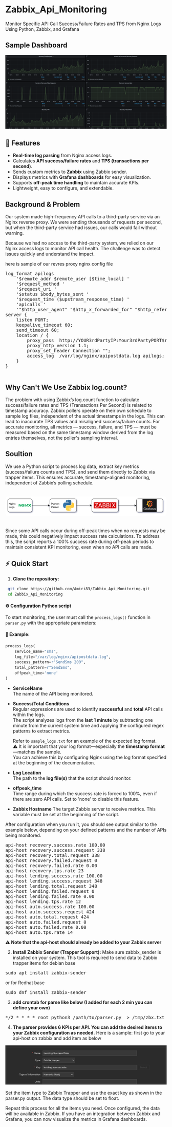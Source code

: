 # Zabbix_Api_Monitoring
Monitor Specific API Call Success/Failure Rates and TPS from Nginx Logs Using Python, Zabbix, and Grafana


## Sample Dashboard

![Dashboard_sample](docs/dashboard_sample.png)

## 🚀 Features

- **Real-time log parsing** from Nginx access logs.
- Calculates **API success/failure rates** and **TPS (transactions per second)**.
- Sends custom metrics to **Zabbix** using Zabbix sender.
- Displays metrics with **Grafana dashboards** for easy visualization.
- Supports **off-peak time handling** to maintain accurate KPIs.
- Lightweight, easy to configure, and extendable.

  
## Background & Problem
Our system made high-frequency API calls to a third-party service via an Nginx reverse proxy. We were sending thousands of requests per second, but when the third-party service had issues, our calls would fail without warning.

Because we had no access to the third-party system, we relied on our Nginx access logs to monitor API call health. The challenge was to detect issues quickly and understand the impact.

here is sample of our revres proxy nginx config file 

<pre>log_format apilogs
    '$remote_addr $remote_user [$time_local] '
    '$request_method '
    '$request_uri '
    '$status $body_bytes_sent '
    '$request_time ($upstream_response_time) '
    'apicalls '
    '"$http_user_agent" "$http_x_forwarded_for" "$http_referer"';
server {
    listen PORT;
    keepalive_timeout 60;
    send_timeout 60;
    location / {
        proxy_pass  http://YOUR3rdPartyIP:Your3rdPartyPORT$request_uri;
        proxy_http_version 1.1;
        proxy_set_header Connection "";
        access_log  /var/log/nginx/apipostdata.log apilogs;
    }
}
  </pre>
## Why Can't We Use Zabbix log.count?

The problem with using Zabbix’s log.count function to calculate success/failure rates and TPS (Transactions Per Second) is related to timestamp accuracy.
Zabbix pollers operate on their own schedule to sample log files, independent of the actual timestamps in the logs. This can lead to inaccurate TPS values and misaligned success/failure counts.
For accurate monitoring, all metrics — success, failure, and TPS — must be measured based on the same timestamp window derived from the log entries themselves, not the poller's sampling interval.

## Soultion 
We use a Python script to process log data, extract key metrics (success/failure counts and TPS), and send them directly to Zabbix via trapper items. This ensures accurate, timestamp-aligned monitoring, independent of Zabbix’s polling schedule.

<p align="center">
  <img src="docs/log_flow.png" alt="Log Flow Diagram" style="margin-top: 20px; margin-bottom: 20px; border-radius: 8px;"/>
</p>

Since some API calls occur during off-peak times when no requests may be made, this could negatively impact success rate calculations. To address this, the script reports a 100% success rate during off-peak periods to maintain consistent KPI monitoring, even when no API calls are made.


## ⚡ Quick Start
 
1. **Clone the repository:**
```bash
 git clone https://github.com/Amiri83/Zabbix_Api_Monitoring.git
 cd Zabbix_Api_Monitoring
```
   
#### ⚙️ Configuration Python script 

To start monitoring, the user must call the `process_logs()` function in `parser.py` with the appropriate parameters:

#### 🧩 Example:
```python
process_logs(
    service_name="sms",
    log_file="/var/log/nginx/apipostdata.log",
    success_pattern=r"SendSms 200",
    total_pattern=r"SendSms",
    offpeak_time='none'
)
```

- **ServiceName**  
  The name of the API being monitored.  

- **Success/Total Conditions**  
  Regular expressions are used to identify **successful** and **total** API calls within the logs.  
  The script analyzes logs from the **last 1 minute** by subtracting one minute from the current system time and applying the configured regex patterns to extract metrics.

  Refer to `sample_logs.txt` for an example of the expected log format.  
  ⚠️ It is important that your log format—especially the **timestamp format**—matches the sample.  
  You can achieve this by configuring Nginx using the log format specified at the beginning of the documentation.

- **Log Location**  
  The path to the **log file(s)** that the script should monitor.
  
- **offpeak_time**  
  Time range during which the success rate is forced to 100%, even if there are zero API calls.
  Set to 'none' to disable this feature.
  
- **Zabbix Hostname**
  The target Zabbix server to receive metrics.
  This variable must be set at the beginning of the script.
  
After configuration when you run it, you should see output similar to the example below, depending on your defined patterns and the number of APIs being monitored.


<pre>
api-host recovery.success.rate 100.00
api-host recovery.success.request 338
api-host recovery.total.request 338
api-host recovery.failed.request 0
api-host recovery.failed.rate 0.00
api-host recovery.tps.rate 23
api-host lending.success.rate 100.00
api-host lending.success.request 348
api-host lending.total.request 348
api-host lending.failed.request 0
api-host lending.failed.rate 0.00
api-host lending.tps.rate 12
api-host auto.success.rate 100.00
api-host auto.success.request 424
api-host auto.total.request 424
api-host auto.failed.request 0
api-host auto.failed.rate 0.00
api-host auto.tps.rate 14
</pre>

**⚠️ Note that the api-host should already be added to your Zabbix server**

2. **Install Zabbix Sender (Trapper Support):**
Make sure zabbix_sender is installed on your system. This tool is required to send data to Zabbix trapper items
for debian base
<pre>
sudo apt install zabbix-sender 
</pre>
or for Redhat base
<pre>
sudo dnf install zabbix-sender 
</pre>


3. **add crontab for parse like below (I added for each 2 min you can define your own)**
<pre>
*/2 * * * * root python3 /path/to/parser.py  > /tmp/zbx.txt && zabbix_sender -c /etc/zabbix/zabbix_agent2.conf -i /tmp/zbx.txt
</pre>

4. **The parser provides 6 KPIs per API. You can add the desired items to your Zabbix configuration as needed.**
Here is a sample:
first go to your api-host on zabbix and add item as below

![zabbix_item_config](docs/zabbix_item_config.png)

Set the item type to Zabbix Trapper and use the exact key as shown in the parser.py output.
The data type should be set to float.

Repeat this process for all the items you need. Once configured, the data will be available in Zabbix.
If you have an integration between Zabbix and Grafana, you can now visualize the metrics in Grafana dashboards.


